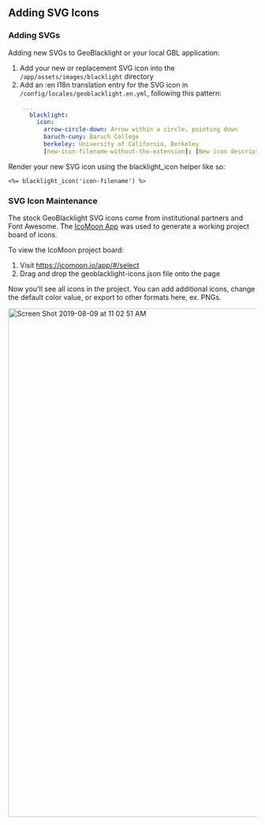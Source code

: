 ## Adding SVG Icons

### Adding SVGs

Adding new SVGs to GeoBlacklight or your local GBL application:

1. Add your new or replacement SVG icon into the `/app/assets/images/blacklight` directory
2. Add an :en I18n translation entry for the SVG icon in `/config/locales/geoblacklight.en.yml`, following this pattern:

```yaml
    ...
      blacklight:
        icon:
          arrow-circle-down: Arrow within a circle, pointing down
          baruch-cuny: Baruch College
          berkeley: University of California, Berkeley
          [new-icon-filename-without-the-extension]: [New icon descriptive text]
```

Render your new SVG icon using the blacklight_icon helper like so:

```erb
<%= blacklight_icon('icon-filename') %>
```

### SVG Icon Maintenance

The stock GeoBlacklight SVG icons come from institutional partners and Font Awesome. The [IcoMoon App](https://icomoon.io/app/#/select) was used to generate a working project board of icons.

To view the IcoMoon project board:

1. Visit https://icomoon.io/app/#/select
1. Drag and drop the geoblacklight-icons.json file onto the page

Now you'll see all icons in the project. You can add additional icons, change the default color value, or export to other formats here, ex. PNGs.

<img width="1032" alt="Screen Shot 2019-08-09 at 11 02 51 AM" src="https://user-images.githubusercontent.com/69827/62792672-6641ea00-ba95-11e9-9b02-155d962527b3.png">

